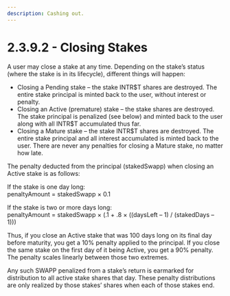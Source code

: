 ```yaml
---
description: Cashing out.
---
```


# 2.3.9.2 - Closing Stakes

A user may close a stake at any time. Depending on the stake’s status \(where the stake is in its lifecycle\), different things will happen:

* Closing a Pending stake – the stake INTR$T shares are destroyed. The entire stake principal is minted back to the user, without interest or penalty.
* Closing an Active \(premature\) stake – the stake shares are destroyed. The stake principal is penalized \(see below\) and minted back to the user along with all INTR$T accumulated thus far.
* Closing a Mature stake – the stake INTR$T shares are destroyed. The entire stake principal and all interest accumulated is minted back to the user.  There are never any penalties for closing a Mature stake, no matter how late.

The penalty deducted from the principal \(stakedSwapp\) when closing an Active stake is as follows:

If the stake is one day long:  
penaltyAmount = stakedSwapp × 0.1

If the stake is two or more days long:  
penaltyAmount = stakedSwapp × \(.1 + .8 × \(\(daysLeft – 1\) / \(stakedDays – 1\)\)\)

Thus, if you close an Active stake that was 100 days long on its final day before maturity, you get a 10% penalty applied to the principal. If you close the same stake on the first day of it being Active, you get a 90% penalty. The penalty scales linearly between those two extremes.

Any such SWAPP penalized from a stake’s return is earmarked for distribution to all active stake shares that day. These penalty distributions are only realized by those stakes’ shares when each of those stakes end.

